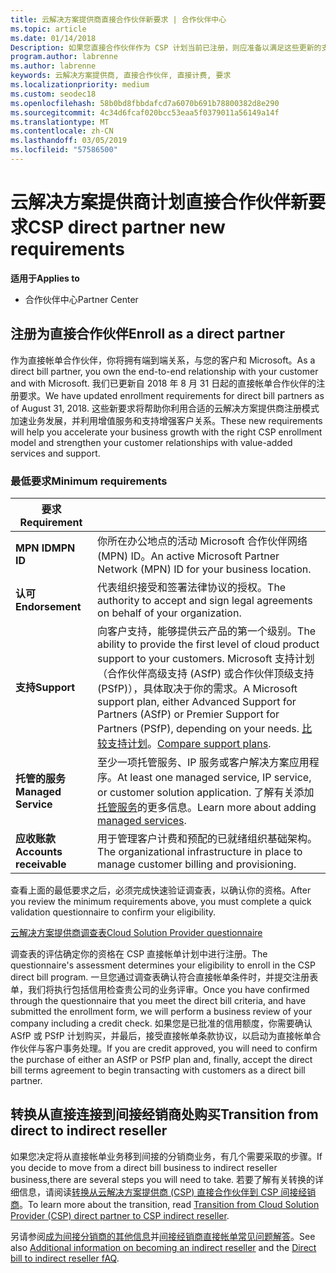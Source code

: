 ```yaml
---
title: 云解决方案提供商直接合作伙伴新要求 | 合作伙伴中心
ms.topic: article
ms.date: 01/14/2018
Description: 如果您直接合作伙伴作为 CSP 计划当前已注册，则应准备以满足这些更新的支持和服务要求。
program.author: labrenne
ms.author: labrenne
keywords: 云解决方案提供商, 直接合作伙伴, 直接计费, 要求
ms.localizationpriority: medium
ms.custom: seodec18
ms.openlocfilehash: 58b0bd8fbbdafcd7a6070b691b78800382d8e290
ms.sourcegitcommit: 4c34d6fcaf020bcc53eaa5f0379011a56149a14f
ms.translationtype: MT
ms.contentlocale: zh-CN
ms.lasthandoff: 03/05/2019
ms.locfileid: "57586500"
---
```

# <a name="csp-direct-partner-new-requirements"></a><span data-ttu-id="30c12-104">云解决方案提供商计划直接合作伙伴新要求</span><span class="sxs-lookup"><span data-stu-id="30c12-104">CSP direct partner new requirements</span></span>

<span data-ttu-id="30c12-105">**适用于**</span><span class="sxs-lookup"><span data-stu-id="30c12-105">**Applies to**</span></span>

- <span data-ttu-id="30c12-106">合作伙伴中心</span><span class="sxs-lookup"><span data-stu-id="30c12-106">Partner Center</span></span>

## <a name="enroll-as-a-direct-partner"></a><span data-ttu-id="30c12-107">注册为直接合作伙伴</span><span class="sxs-lookup"><span data-stu-id="30c12-107">Enroll as a direct partner</span></span>

<span data-ttu-id="30c12-108">作为直接帐单合作伙伴，你将拥有端到端关系，与您的客户和 Microsoft。</span><span class="sxs-lookup"><span data-stu-id="30c12-108">As a direct bill partner, you own the end-to-end relationship with your customer and with Microsoft.</span></span> <span data-ttu-id="30c12-109">我们已更新自 2018 年 8 月 31 日起的直接帐单合作伙伴的注册要求。</span><span class="sxs-lookup"><span data-stu-id="30c12-109">We have updated enrollment requirements for direct bill partners as of August 31, 2018.</span></span> <span data-ttu-id="30c12-110">这些新要求将帮助你利用合适的云解决方案提供商注册模式加速业务发展，并利用增值服务和支持增强客户关系。</span><span class="sxs-lookup"><span data-stu-id="30c12-110">These new requirements will help you accelerate your business growth with the right CSP enrollment model and strengthen your customer relationships with value-added services and support.</span></span> 

### <a name="minimum-requirements"></a><span data-ttu-id="30c12-111">最低要求</span><span class="sxs-lookup"><span data-stu-id="30c12-111">Minimum requirements</span></span>

|<span data-ttu-id="30c12-112">**要求**</span><span class="sxs-lookup"><span data-stu-id="30c12-112">**Requirement**</span></span>|                             |
|--------------------------------|--------------------------------------------------------------|
|<span data-ttu-id="30c12-113">**MPN ID**</span><span class="sxs-lookup"><span data-stu-id="30c12-113">**MPN ID**</span></span>   |<span data-ttu-id="30c12-114">你所在办公地点的活动 Microsoft 合作伙伴网络 (MPN) ID。</span><span class="sxs-lookup"><span data-stu-id="30c12-114">An active Microsoft Partner Network (MPN) ID for your business location.</span></span>   |
|<span data-ttu-id="30c12-115">**认可**</span><span class="sxs-lookup"><span data-stu-id="30c12-115">**Endorsement**</span></span>   |<span data-ttu-id="30c12-116">代表组织接受和签署法律协议的授权。</span><span class="sxs-lookup"><span data-stu-id="30c12-116">The authority to accept and sign legal agreements on behalf of your organization.</span></span>|
|<span data-ttu-id="30c12-117">**支持**</span><span class="sxs-lookup"><span data-stu-id="30c12-117">**Support**</span></span>  |<span data-ttu-id="30c12-118">向客户支持，能够提供云产品的第一个级别。</span><span class="sxs-lookup"><span data-stu-id="30c12-118">The ability to provide the first level of cloud product support to your customers.</span></span> <span data-ttu-id="30c12-119">Microsoft 支持计划（合作伙伴高级支持 (ASfP) 或合作伙伴顶级支持 (PSfP)），具体取决于你的需求。</span><span class="sxs-lookup"><span data-stu-id="30c12-119">A Microsoft support plan, either Advanced Support for Partners (ASfP) or Premier Support for Partners (PSfP), depending on your needs.</span></span> <span data-ttu-id="30c12-120">[比较支持计划](https://partner.microsoft.com/en-US/support/partnersupport)。</span><span class="sxs-lookup"><span data-stu-id="30c12-120">[Compare support plans](https://partner.microsoft.com/en-US/support/partnersupport).</span></span> |
|<span data-ttu-id="30c12-121">**托管的服务**</span><span class="sxs-lookup"><span data-stu-id="30c12-121">**Managed Service**</span></span>   |<span data-ttu-id="30c12-122">至少一项托管服务、IP 服务或客户解决方案应用程序。</span><span class="sxs-lookup"><span data-stu-id="30c12-122">At least one managed service, IP service, or customer solution application.</span></span> <span data-ttu-id="30c12-123">了解有关添加[托管服务](https://partner.microsoft.com/en-US/business-opportunities/managed-services-provider)的更多信息。</span><span class="sxs-lookup"><span data-stu-id="30c12-123">Learn more about adding [managed services](https://partner.microsoft.com/en-US/business-opportunities/managed-services-provider).</span></span>|
|<span data-ttu-id="30c12-124">**应收账款**</span><span class="sxs-lookup"><span data-stu-id="30c12-124">**Accounts receivable**</span></span> |<span data-ttu-id="30c12-125">用于管理客户计费和预配的已就绪组织基础架构。</span><span class="sxs-lookup"><span data-stu-id="30c12-125">The organizational infrastructure in place to manage customer billing and provisioning.</span></span> 

<span data-ttu-id="30c12-126">查看上面的最低要求之后，必须完成快速验证调查表，以确认你的资格。</span><span class="sxs-lookup"><span data-stu-id="30c12-126">After you review the minimum requirements above, you must complete a quick validation questionnaire to confirm your eligibility.</span></span> 

[<span data-ttu-id="30c12-127">云解决方案提供商调查表</span><span class="sxs-lookup"><span data-stu-id="30c12-127">Cloud Solution Provider questionnaire</span></span>](https://partner.microsoft.com/cloud-solution-provider/assessment)

<span data-ttu-id="30c12-128">调查表的评估确定你的资格在 CSP 直接帐单计划中进行注册。</span><span class="sxs-lookup"><span data-stu-id="30c12-128">The questionnaire's assessment determines your eligibility to enroll in the CSP direct bill program.</span></span> <span data-ttu-id="30c12-129">一旦您通过调查表确认符合直接帐单条件时，并提交注册表单，我们将执行包括信用检查贵公司的业务评审。</span><span class="sxs-lookup"><span data-stu-id="30c12-129">Once you have confirmed through the questionnaire that you meet the direct bill criteria, and have submitted the enrollment form, we will perform a business review of your company including a credit check.</span></span> <span data-ttu-id="30c12-130">如果您是已批准的信用额度，你需要确认 ASfP 或 PSfP 计划购买，并最后，接受直接帐单条款协议，以启动为直接帐单合作伙伴与客户事务处理。</span><span class="sxs-lookup"><span data-stu-id="30c12-130">If you are credit approved, you will need to confirm the purchase of either an ASfP or PSfP plan and, finally, accept the direct bill terms agreement to begin transacting with customers as a direct bill partner.</span></span>

## <a name="transition-from-direct-to-indirect-reseller"></a><span data-ttu-id="30c12-131">转换从直接连接到间接经销商处购买</span><span class="sxs-lookup"><span data-stu-id="30c12-131">Transition from direct to indirect reseller</span></span>

<span data-ttu-id="30c12-132">如果您决定将从直接帐单业务移到间接的分销商业务，有几个需要采取的步骤。</span><span class="sxs-lookup"><span data-stu-id="30c12-132">If you decide to move from a direct bill business to indirect reseller business,there are several steps you will need to take.</span></span> <span data-ttu-id="30c12-133">若要了解有关转换的详细信息，请阅读[转换从云解决方案提供商 (CSP) 直接合作伙伴到 CSP 间接经销商](transition-direct-to-indirect.md)。</span><span class="sxs-lookup"><span data-stu-id="30c12-133">To learn more about the transition, read [Transition from Cloud Solution Provider (CSP) direct partner to CSP indirect reseller](transition-direct-to-indirect.md).</span></span> 

<span data-ttu-id="30c12-134">另请参阅[成为间接分销商的其他信息](https://assetsprod.microsoft.com/csp-directbill-to-indirect-transition.pdf)并[间接经销商直接帐单常见问题解答](https://assetsprod.microsoft.com/mpn/direct-bill-partner-faq.pdf)。</span><span class="sxs-lookup"><span data-stu-id="30c12-134">See also [Additional information on becoming an indirect reseller](https://assetsprod.microsoft.com/csp-directbill-to-indirect-transition.pdf) and the [Direct bill to indirect reseller fAQ](https://assetsprod.microsoft.com/mpn/direct-bill-partner-faq.pdf).</span></span>
